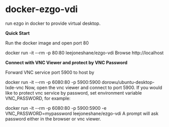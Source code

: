 # docker-ezgo-vdi

run ezgo in docker to provide virtual desktop.

**Quick Start**

Run the docker image and open port 80

docker run -it --rm -p 80:80 leejoneshane/ezgo-vdi
Browse http://localhost

**Connect with VNC Viewer and protect by VNC Password**

Forward VNC service port 5900 to host by

docker run -it --rm -p 6080:80 -p 5900:5900 dorowu/ubuntu-desktop-lxde-vnc
Now, open the vnc viewer and connect to port 5900. If you would like to protect vnc service by password, set environment variable VNC_PASSWORD, for example:

docker run -it --rm -p 6080:80 -p 5900:5900 -e VNC_PASSWORD=mypassword leejoneshane/ezgo-vdi
A prompt will ask password either in the browser or vnc viewer.

